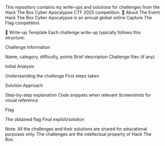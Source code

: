 This repository contains my write-ups and solutions for challenges from the Hack The Box Cyber Apocalypse CTF 2025 competition.
🌟 About The Event
Hack The Box Cyber Apocalypse is an annual global online Capture The Flag competition.


📝 Write-up Template
Each challenge write-up typically follows this structure:

Challenge Information

Name, category, difficulty, points
Brief description
Challenge files (if any)


Initial Analysis

Understanding the challenge
First steps taken


Solution Approach

Step-by-step explanation
Code snippets when relevant
Screenshots for visual reference


Flag

The obtained flag
Final exploit/solution

Note: All the challenges and their solutions are shared for educational purposes only. The challenges are the intellectual property of Hack The Box.
